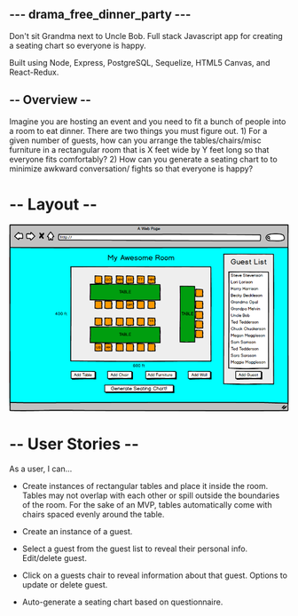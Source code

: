 ## --- drama_free_dinner_party --- ##

Don't sit Grandma next to Uncle Bob. Full stack Javascript app for creating a seating chart so everyone is happy. 

Built using Node, Express, PostgreSQL, Sequelize, HTML5 Canvas, and React-Redux.

## -- Overview -- # 

Imagine you are hosting an event and you need to fit a bunch of people into a room to eat dinner. There are two things you must figure out. 1) For a given number of guests, how can you arrange the tables/chairs/misc furniture in a rectangular room that is X feet wide by Y feet long so that everyone fits comfortably? 2) How can you generate a seating chart to to minimize awkward conversation/ fights so that everyone is happy? 

# -- Layout -- #
![layout img](https://raw.githubusercontent.com/jffhtchr/drama_free_dinner_party/master/images/SeatingChart.png)











# -- User Stories -- #

As a user, I can…

- Create instances of rectangular tables and place it inside the room. Tables may not overlap with each other or spill outside the boundaries of the room. For the sake of an MVP, tables automatically come with chairs spaced evenly around the table.


- Create an instance of a guest.




- Select a guest from the guest list to reveal their personal info. Edit/delete guest.


- Click on a guests chair to reveal information about that guest. Options to update or delete guest.
 
- Auto-generate a seating chart based on questionnaire.

